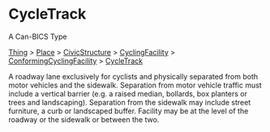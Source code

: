# CycleTrack

A Can-BICS Type

[Thing](https://schema.org/Thing) > [Place](https://schema.org/Place) > [CivicStructure](https://schema.org/CivicStructure) > [CyclingFacility](CyclingFacility) > [ConformingCyclingFacility](ConformingCyclingFacility) > [CycleTrack](CycleTrack)

A roadway lane exclusively for cyclists and physically separated from both motor vehicles and the sidewalk. Separation from motor vehicle traffic must include a vertical barrier (e.g. a raised median, bollards, box planters or trees and landscaping). Separation from the sidewalk may include street furniture, a curb or landscaped buffer. Facility may be at the level of the roadway or the sidewalk or between the two.